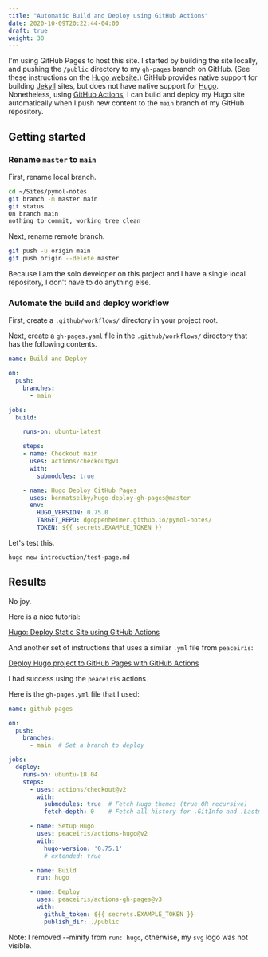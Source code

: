 ```yaml
---
title: "Automatic Build and Deploy using GitHub Actions"
date: 2020-10-09T20:22:44-04:00
draft: true
weight: 30
---
```


I'm using GitHub Pages to host this site. I started by building the site locally, and pushing the `/public` directory to my `gh-pages` branch on GitHub. (See these instructions on the [Hugo website](https://gohugo.io/hosting-and-deployment/hosting-on-github/).) GitHub provides native support for building [Jekyll](https://jekyllrb.com/) sites, but does not have native support for [Hugo](https://gohugo.io/). Nonetheless, using [GitHub Actions](https://github.com/features/actions), I can build and deploy my Hugo site automatically when I push new content to the `main` branch of my GitHub repository. 

## Getting started

### Rename `master` to `main`

First, rename local branch.

```zsh
cd ~/Sites/pymol-notes
git branch -m master main
git status
On branch main
nothing to commit, working tree clean
```

Next, rename remote branch.

```zsh
git push -u origin main
git push origin --delete master
```

Because I am the solo developer on this project and I have a single local repository, I don't have to do anything else. 

### Automate the build and deploy workflow

First, create a `.github/workflows/` directory in your project root. 

Next, create a `gh-pages.yaml` file in the `.github/workflows/` directory that has the following contents.

```yaml
name: Build and Deploy

on:
  push:
    branches:
      - main

jobs:
  build:

    runs-on: ubuntu-latest

    steps:
    - name: Checkout main
      uses: actions/checkout@v1
      with:
        submodules: true

    - name: Hugo Deploy GitHub Pages
      uses: benmatselby/hugo-deploy-gh-pages@master
      env:
        HUGO_VERSION: 0.75.0
        TARGET_REPO: dgoppenheimer.github.io/pymol-notes/
        TOKEN: ${{ secrets.EXAMPLE_TOKEN }}
``` 
        
Let's test this.

```
hugo new introduction/test-page.md
```

## Results

No joy. 

Here is a nice tutorial:

[Hugo: Deploy Static Site using GitHub Actions](https://www.google.com/amp/s/ruddra.com/amp/hugo-deploy-static-page-using-github-actions/)

And another set of instructions that uses a similar `.yml` file from `peaceiris`:

[Deploy Hugo project to GitHub Pages with GitHub Actions](https://discourse.gohugo.io/t/deploy-hugo-project-to-github-pages-with-github-actions/20725)

I had success using the `peaceiris` actions

Here is the `gh-pages.yml` file that I used:

```yaml
name: github pages

on:
  push:
    branches:
      - main  # Set a branch to deploy

jobs:
  deploy:
    runs-on: ubuntu-18.04
    steps:
      - uses: actions/checkout@v2
        with:
          submodules: true  # Fetch Hugo themes (true OR recursive)
          fetch-depth: 0    # Fetch all history for .GitInfo and .Lastmod

      - name: Setup Hugo
        uses: peaceiris/actions-hugo@v2
        with:
          hugo-version: '0.75.1'
          # extended: true

      - name: Build
        run: hugo

      - name: Deploy
        uses: peaceiris/actions-gh-pages@v3
        with:
          github_token: ${{ secrets.EXAMPLE_TOKEN }}
          publish_dir: ./public
```

Note: I removed --minify from `run: hugo`, otherwise, my `svg` logo was not visible.


